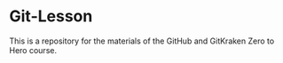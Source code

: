 # Git-Lesson
This is a repository for the materials of the GitHub and GitKraken Zero to Hero course.
